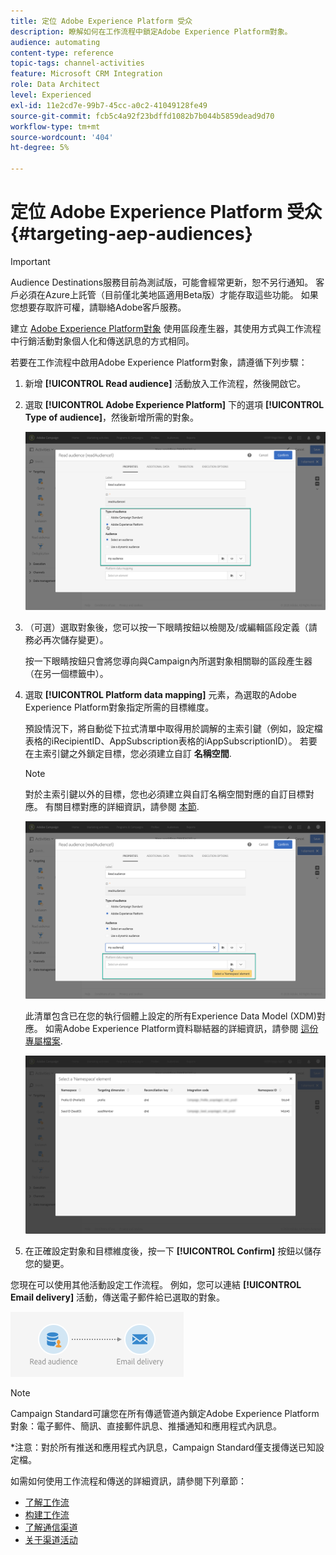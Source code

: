 ```yaml
---
title: 定位 Adobe Experience Platform 受众
description: 瞭解如何在工作流程中鎖定Adobe Experience Platform對象。
audience: automating
content-type: reference
topic-tags: channel-activities
feature: Microsoft CRM Integration
role: Data Architect
level: Experienced
exl-id: 11e2cd7e-99b7-45cc-a0c2-41049128fe49
source-git-commit: fcb5c4a92f23bdffd1082b7b044b5859dead9d70
workflow-type: tm+mt
source-wordcount: '404'
ht-degree: 5%

---
```


# 定位 Adobe Experience Platform 受众 {#targeting-aep-audiences}

>[!IMPORTANT]
>
>Audience Destinations服務目前為測試版，可能會經常更新，恕不另行通知。 客戶必須在Azure上託管（目前僅北美地區適用Beta版）才能存取這些功能。 如果您想要存取許可權，請聯絡Adobe客戶服務。

建立 [Adobe Experience Platform對象](../../integrating/using/aep-about-audience-destinations-service.md) 使用區段產生器，其使用方式與工作流程中行銷活動對象個人化和傳送訊息的方式相同。

若要在工作流程中啟用Adobe Experience Platform對象，請遵循下列步驟：

1. 新增 **[!UICONTROL Read audience]** 活動放入工作流程，然後開啟它。

1. 選取 **[!UICONTROL Adobe Experience Platform]** 下的選項 **[!UICONTROL Type of audience]**，然後新增所需的對象。

   ![](assets/aep_wkf_readaudience.png)

1. （可選）選取對象後，您可以按一下眼睛按鈕以檢閱及/或編輯區段定義（請務必再次儲存變更）。

   按一下眼睛按鈕只會將您導向與Campaign內所選對象相關聯的區段產生器（在另一個標籤中）。

1. 選取 **[!UICONTROL Platform data mapping]** 元素，為選取的Adobe Experience Platform對象指定所需的目標維度。

   預設情況下，將自動從下拉式清單中取得用於調解的主索引鍵（例如，設定檔表格的iRecipientID、AppSubscription表格的iAppSubscriptionID）。 若要在主索引鍵之外鎖定目標，您必須建立自訂 **名稱空間**.

   >[!NOTE]
   >
   >對於主索引鍵以外的目標，您也必須建立與自訂名稱空間對應的自訂目標對應。 有關目標對應的詳細資訊，請參閱 [本節](../../administration/using/target-mappings-in-campaign.md).

   ![](assets/aep_wkf_readaudience_namespace.png)

   此清單包含已在您的執行個體上設定的所有Experience Data Model (XDM)對應。 如需Adobe Experience Platform資料聯結器的詳細資訊，請參閱 [這份專屬檔案](../../integrating/using/aep-about-data-connector.md).

   ![](assets/aep_wkf_readaudience_namespace2.png)

1. 在正確設定對象和目標維度後，按一下 **[!UICONTROL Confirm]** 按鈕以儲存您的變更。

您現在可以使用其他活動設定工作流程。 例如，您可以連結 **[!UICONTROL Email delivery]** 活動，傳送電子郵件給已選取的對象。

![](assets/aep_wkf_email.png)

>[!NOTE]
>
>Campaign Standard可讓您在所有傳遞管道內鎖定Adobe Experience Platform對象：電子郵件、簡訊、直接郵件訊息、推播通知和應用程式內訊息。
>
>*注意：對於所有推送和應用程式內訊息，Campaign Standard僅支援傳送已知設定檔。

如需如何使用工作流程和傳送的詳細資訊，請參閱下列章節：

* [了解工作流](../../automating/using/get-started-workflows.md)
* [构建工作流](../../automating/using/building-a-workflow.md)
* [了解通信渠道](../../channels/using/get-started-communication-channels.md)
* [关于渠道活动](../../automating/using/about-channel-activities.md)
